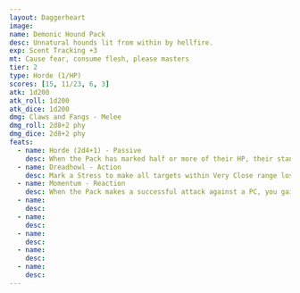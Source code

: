 ```yaml
---
layout: Daggerheart
image:
name: Demonic Hound Pack
desc: Unnatural hounds lit from within by hellfire.
exp: Scent Tracking +3
mt: Cause fear, consume flesh, please masters
tier: 2
type: Horde (1/HP)
scores: [15, 11/23, 6, 3]
atk: 1d200
atk_roll: 1d200
atk_dice: 1d200
dmg: Claws and Fangs - Melee
dmg_roll: 2d8+2 phy
dmg_dice: 2d8+2 phy
feats:
  - name: Horde (2d4+1) - Passive
    desc: When the Pack has marked half or more of their HP, their standard attack deals 2d4+1 physical damage instead.
  - name: Dreadhowl - Action
    desc: Mark a Stress to make all targets within Very Close range lose a Hope. If a target is not able to lose a Hope, they must instead mark 2 Stress.
  - name: Momentum - Reaction
    desc: When the Pack makes a successful attack against a PC, you gain a Fear.
  - name: 
    desc: 
  - name: 
    desc: 
  - name: 
    desc: 
  - name: 
    desc: 
  - name: 
    desc: 
---
```

